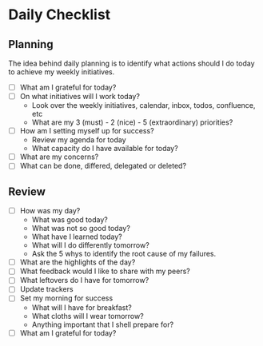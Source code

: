 # Daily Checklist

## Planning

The idea behind daily planning is to identify what actions should I do today to achieve my weekly initiatives.

- [ ] What am I grateful for today?
- [ ] On what initiatives will I work today?
  - Look over the weekly initiatives, calendar, inbox, todos, confluence, etc
  - What are my 3 (must) - 2 (nice) - 5 (extraordinary) priorities?
- [ ] How am I setting myself up for success?
  - Review my agenda for today
  - What capacity do I have available for today?
- [ ] What are my concerns?
- [ ] What can be done, differed, delegated or deleted?

## Review

- [ ] How was my day?
  - What was good today?
  - What was not so good today?
  - What have I learned today?
  - What will I do differently tomorrow?
  - Ask the 5 whys to identify the root cause of my failures.
- [ ] What are the highlights of the day?
- [ ] What feedback would I like to share with my peers?
- [ ] What leftovers do I have for tomorrow?
- [ ] Update trackers
- [ ] Set my morning for success
  - What will I have for breakfast?
  - What cloths will I wear tomorrow?
  - Anything important that I shell prepare for?
- [ ] What am I grateful for today?
